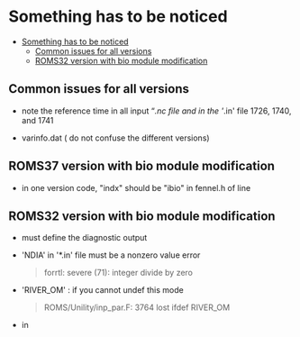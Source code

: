 # Something has to be noticed

- [Something has to be noticed](#something-has-to-be-noticed)
  - [Common issues for all versions](#common-issues-for-all-versions)
  - [ROMS32 version with bio module modification](#roms32-version-with-bio-module-modification)

## Common issues for all versions

- note the reference time in all input “*.nc file and in the '*.in' file  1726, 1740, and 1741

- varinfo.dat ( do not confuse the different versions)

## ROMS37 version with bio module modification

- in one version code, "indx" should be "ibio" in fennel.h of line

## ROMS32 version with bio module modification

- must define the diagnostic output
  
- 'NDIA' in '*.in' file must be a nonzero value error  
  >   forrtl: severe (71): integer divide by zero

- 'RIVER_OM' : if you cannot undef this mode
  >   ROMS/Unility/inp_par.F: 3764 lost ifdef RIVER_OM


- in 
